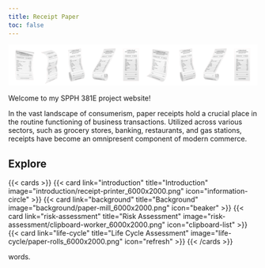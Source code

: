 ```yaml
---
title: Receipt Paper
toc: false
---
```


![Frontpage banner](receipt_6000x1000.png "Image Courtesy of upklyak on Freepik")

<!--- https://www.freepik.com/free-vector/realistic-set-receipt-paper-templates-grey_37077070.htm#query=long%20receipt&position=42&from_view=keyword&track=ais&uuid=e8301b97-de9d-4398-81d1-47fb8217d7d5 --->

Welcome to my SPPH 381E project website!

In the vast landscape of consumerism, paper receipts hold a crucial place in the routine functioning of business transactions. Utilized across various sectors, such as grocery stores, banking, restaurants, and gas stations, receipts have become an omnipresent component of modern commerce.

## Explore

{{< cards >}}
  {{< card link="introduction" title="Introduction" image="introduction/receipt-printer_6000x2000.png" icon="information-circle" >}}
  {{< card link="background" title="Background" image="background/paper-mill_6000x2000.png" icon="beaker" >}}
  {{< card link="risk-assessment" title="Risk Assessment" image="risk-assessment/clipboard-worker_6000x2000.png" icon="clipboard-list" >}}
  {{< card link="life-cycle" title="Life Cycle Assessment" image="life-cycle/paper-rolls_6000x2000.png" icon="refresh" >}}
{{< /cards >}}

words.
